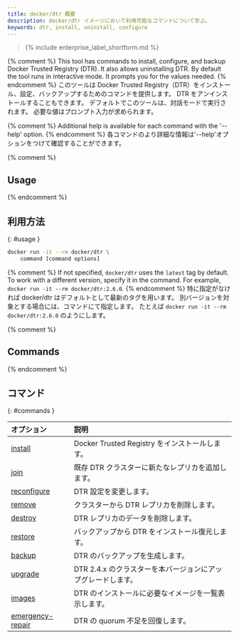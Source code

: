 ```yaml
---
title: docker/dtr 概要
description: docker/dtr イメージにおいて利用可能なコマンドについて学ぶ。
keywords: dtr, install, uninstall, configure
---
```


>{% include enterprise_label_shortform.md %}

{% comment %}
This tool has commands to install, configure, and backup Docker
Trusted Registry (DTR). It also allows uninstalling DTR.
By default the tool runs in interactive mode. It prompts you for
the values needed.
{% endcomment %}
このツールは Docker Trusted Registry（DTR）をインストール、設定、バックアップするためのコマンドを提供します。
DTR をアンインストールすることもできます。
デフォルトでこのツールは、対話モードで実行されます。
必要な値はプロンプト入力が求められます。

{% comment %}
Additional help is available for each command with the '--help' option.
{% endcomment %}
各コマンドのより詳細な情報は'--help'オプションをつけて確認することができます。


{% comment %}
## Usage
{% endcomment %}
## 利用方法
{: #usage }

```bash
docker run -it --rm docker/dtr \
    command [command options]
```


{% comment %}
If not specified, `docker/dtr` uses the `latest` tag by default. To work with a different version, specify it in the command. For example, `docker run -it --rm docker/dtr:2.6.0`.
{% endcomment %}
特に指定がなければ docker/dtr はデフォルトとして最新のタグを用います。
別バージョンを対象とする場合には、コマンドにて指定します。
たとえば `docker run -it --rm docker/dtr:2.6.0` のようにします。


{% comment %}
## Commands
{% endcomment %}
## コマンド
{: #commands }

| オプション                           | 説明                                                        |
|:-------------------------------------|:------------------------------------------------------------|
| [install](install/)                   | Docker Trusted Registry をインストールします。              |
| [join](join/)                         | 既存 DTR クラスターに新たなレプリカを追加します。           |
| [reconfigure](reconfigure/)           | DTR 設定を変更します。                                      |
| [remove](remove/)                     | クラスターから DTR レプリカを削除します。                   |
| [destroy](destroy/)                   | DTR レプリカのデータを削除します。                          |
| [restore](restore/)                   | バックアップから DTR をインストール復元します。             |
| [backup](backup/)                     | DTR のバックアップを生成します。                            |
| [upgrade](upgrade/)                   | DTR 2.4.x のクラスターを本バージョンにアップグレードします。|
| [images](images/)                     | DTR のインストールに必要なイメージを一覧表示します。        |
| [emergency-repair](emergency-repair/) | DTR の quorum 不足を回復します。                            |
